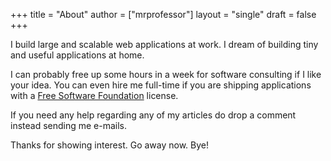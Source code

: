 +++
title = "About"
author = ["mrprofessor"]
layout = "single"
draft = false
+++

I build large and scalable web applications at work. I dream of building
tiny and useful applications at home.

I can probably free up some hours in a week for software consulting if I
like your idea. You can even hire me full-time if you are shipping
applications with a
[Free Software
Foundation](https://www.gnu.org/licenses/license-list.html) license.

If you need any help regarding any of my articles do drop a comment
instead sending me e-mails.

Thanks for showing interest. Go away now. Bye!
